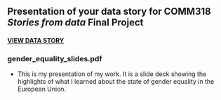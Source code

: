 ## Presentation of your data story for COMM318 _Stories from data_ Final Project

#### [VIEW DATA STORY](gender_equality_slides.pdf)


### gender_equality_slides.pdf


* This is my presentation of my work. It is a slide deck showing the highlights of what I learned about the state of gender equality in the European Union.